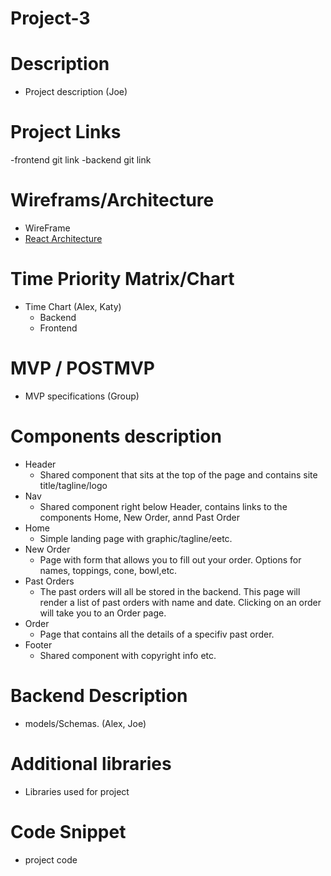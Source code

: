 # Project-3

# Description
- Project description (Joe)

# Project Links 
-frontend git link 
-backend git link

# Wireframs/Architecture
- WireFrame
- [React Architecture](https://imgur.com/vyTQGPH)

# Time Priority Matrix/Chart
- Time Chart (Alex, Katy)
  - Backend
  - Frontend

# MVP / POSTMVP 
- MVP specifications (Group) 

# Components description
- Header
  - Shared component that sits at the top of the page and contains site title/tagline/logo
- Nav
  - Shared component right below Header, contains links to the components Home, New Order, annd Past Order
- Home
  - Simple landing page with graphic/tagline/eetc.
- New Order
  - Page with form that allows you to fill out your order. Options for names, toppings, cone, bowl,etc.
- Past Orders
  - The past orders will all be stored in the backend. This page will render a list of past orders with name and date. Clicking on an order will take you to an Order page.
- Order
  - Page that contains all the details of a specifiv past order.
- Footer
  - Shared component with copyright info etc.


# Backend Description
- models/Schemas. (Alex, Joe)

# Additional libraries
- Libraries used for project

# Code Snippet 
- project code 


